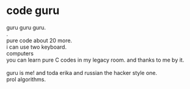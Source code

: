 # code guru
guru guru guru.<br>
.<br>
pure code about 20 more.<br>
i can use two keyboard.<br>
computers<br>
you can learn pure C codes in my legacy room. and thanks to me by it.<br>
<br>guru is me! and toda erika and russian the hacker style one.<br>
prol
algorithms.
<br>
